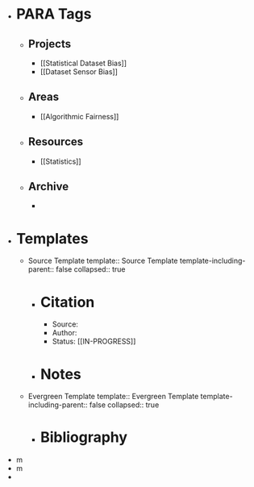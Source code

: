 - # PARA Tags
	- ## Projects
		- [[Statistical Dataset Bias]]
		- [[Dataset Sensor Bias]]
	- ## Areas
		- [[Algorithmic Fairness]]
	- ## Resources
		- [[Statistics]]
	- ## Archive
		-
- # Templates
	- Source Template
	  template:: Source Template
	  template-including-parent:: false
	  collapsed:: true
		- # Citation
			- Source:
			- Author:
			- Status: [[IN-PROGRESS]]
		- # Notes
	- Evergreen Template
	  template:: Evergreen Template
	  template-including-parent:: false
	  collapsed:: true
		- # Bibliography
- m
- m
-